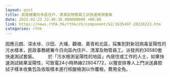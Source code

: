 ```yaml
---
layout: post
title: 民政總署向多區住戶、清潔及物管員工派快速檢測套裝
date: 2022-02-23 22:46:36.000000000 +08:00
link: https://news.rthk.hk/rthk/ch/component/k2/1635497-20220223.htm
categories: rthk
---
```


​因應元朗、深水埗、沙田、大埔、觀塘、葵青和北區，採集到對新冠病毒呈陽性的污水樣本，民政事務總署今日向區內住戶、清潔及物管員工。派發共約30580套快速測試套裝。
　　 
於「污水檢測呈陽性的地區」內居住或工作的人士，如果快速測試結果呈陽性，可致電24小時熱線22804772，以獲安排專人上門派送鼻腔拭子樣本收集包及收取樣本進行核酸檢測以作覆檢，費用全免。
